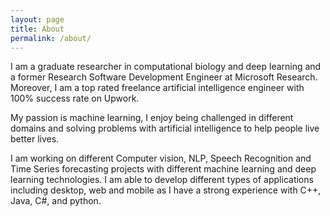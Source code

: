 ```yaml
---
layout: page
title: About
permalink: /about/
---
```


I am a graduate researcher in computational biology and deep learning and a former Research Software Development Engineer at Microsoft Research.
Moreover, I am a top rated freelance artificial intelligence engineer with 100% success rate on Upwork.

My passion is machine learning, I enjoy being challenged in different domains and solving problems with artificial intelligence to help people live better lives.

I am working on different Computer vision, NLP, Speech Recognition and Time Series forecasting projects with different machine learning and deep learning technologies. I am able to develop different types of applications including desktop, web and mobile as I have a strong experience with C++, Java, C#, and python.